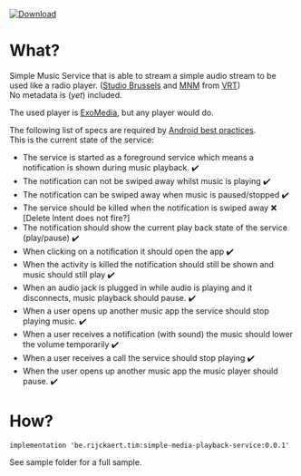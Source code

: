[ ![Download](https://api.bintray.com/packages/timrijckaert/SimpleMediaPlaybackService/simple-media-playback-service/images/download.svg) ](https://bintray.com/timrijckaert/SimpleMediaPlaybackService/simple-media-playback-service/_latestVersion)

# What?

Simple Music Service that is able to stream a simple audio stream to be used like a radio player. ([Studio Brussels][2] and [MNM][3] from [VRT][1])  
No metadata is (_yet_) included.  

The used player is [ExoMedia][4], but any player would do.

The following list of specs are required by [Android best practices][5].  
This is the current state of the service:  
- The service is started as a foreground service which means a notification is shown during music playback. :heavy_check_mark:
- The notification can not be swiped away whilst music is playing :heavy_check_mark:
- The notification can be swiped away when music is paused/stopped :heavy_check_mark:
- The service should be killed when the notification is swiped away :x: [Delete Intent does not fire?]
- The notification should show the current play back state of the service (play/pause) :heavy_check_mark:
- When clicking on a notification it should open the app :heavy_check_mark:
- When the activity is killed the notification should still be shown and music should still play :heavy_check_mark:
- When an audio jack is plugged in while audio is playing and it disconnects, music playback should pause. :heavy_check_mark:
- When a user opens up another music app the service should stop playing music. :heavy_check_mark:
- When a user receives a notification (with sound) the music should lower the volume temporarily :heavy_check_mark:
- When a user receives a call the service should stop playing :heavy_check_mark:
- When the user opens up another music app the music player should pause. :heavy_check_mark:

# How?

```
implementation 'be.rijckaert.tim:simple-media-playback-service:0.0.1'
```

See sample folder for a full sample.

[1]: http://vrt.be/
[2]: https://stubru.be/
[3]: https://mnm.be/
[4]: https://github.com/brianwernick/ExoMedia
[5]: https://developer.android.com/guide/topics/media-apps/audio-app/building-an-audio-app

